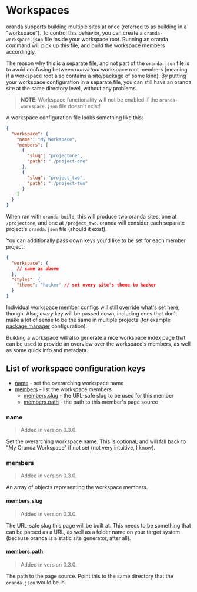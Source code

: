 # Workspaces

oranda supports building multiple sites at once (referred to as building in a "workspace"). To control this behavior,
you can create a `oranda-workspace.json` file inside your workspace root. Running an oranda command will pick up this
file, and build the workspace members accordingly.

The reason why this is a separate file, and not part of the `oranda.json` file is to avoid confusing between _nonvirtual_
workspace root members (meaning if a workspace root also contains a site/package of some kind). By putting your workspace
configuration in a separate file, you can still have an oranda site at the same directory level, without any problems.

> **NOTE**: Workspace functionality will not be enabled if the `oranda-workspace.json` file doesn't exist!

A workspace configuration file looks something like this:

```json
{
  "workspace": {
    "name": "My Workspace",
    "members": [
      {
        "slug": "projectone",
        "path": "./project-one"
      },
      {
        "slug": "project_two",
        "path": "./project-two"
      }
    ]
  }
}
```

When ran with `oranda build`, this will produce two oranda sites, one at `/projectone`, and one at `/project_two`. oranda
will consider each separate project's `oranda.json` file (should it exist).

You can additionally pass down keys you'd like to be set for each member project:

```json
{
  "workspace": {
    // same as above
  },
  "styles": {
    "theme": "hacker" // set every site's theme to hacker
  }
}
```

Individual workspace member configs will still override what's set here, though. Also, _every_ key will be passed down,
including ones that don't make a lot of sense to be the same in multiple projects (for example [package manager](artifacts.md)
configuration).

Building a workspace will also generate a nice workspace index page that can be used to provide an overview over the
workspace's members, as well as some quick info and metadata.

## List of workspace configuration keys

- [name](#name) - set the overarching workspace name
- [members](#members) - list the workspace members
  - [members.slug](#membersslug) - the URL-safe slug to be used for this member
  - [members.path](#memberspath) - the path to this member's page source

### name

> Added in version 0.3.0.

Set the overarching workspace name. This is optional, and will fall back to "My Oranda Workspace" if not set (not very
intuitive, I know).

### members

> Added in version 0.3.0.

An array of objects representing the workspace members.

#### members.slug

> Added in version 0.3.0.

The URL-safe slug this page will be built at. This needs to be something that can be parsed as a URL, as well as a folder
name on your target system (because oranda is a static site generator, after all).

#### members.path

> Added in version 0.3.0.

The path to the page source. Point this to the same directory that the `oranda.json` would be in.